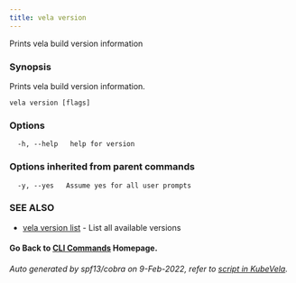 ```yaml
---
title: vela version
---
```


Prints vela build version information

### Synopsis

Prints vela build version information.

```
vela version [flags]
```

### Options

```
  -h, --help   help for version
```

### Options inherited from parent commands

```
  -y, --yes   Assume yes for all user prompts
```

### SEE ALSO


* [vela version list](vela_version_list)	 - List all available versions

#### Go Back to [CLI Commands](vela) Homepage.


###### Auto generated by spf13/cobra on 9-Feb-2022, refer to [script in KubeVela](https://github.com/kubevela/kubevela/tree/master/hack/docgen).
